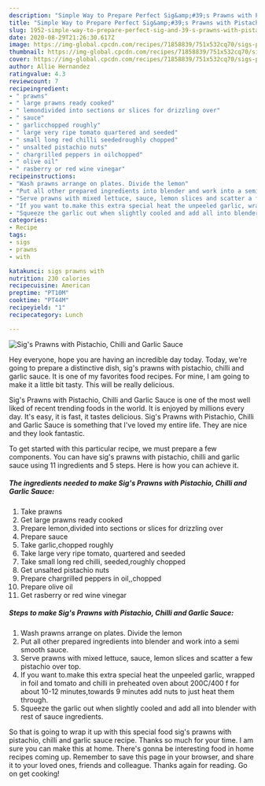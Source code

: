 ```yaml
---
description: "Simple Way to Prepare Perfect Sig&amp;#39;s Prawns with Pistachio, Chilli and Garlic Sauce"
title: "Simple Way to Prepare Perfect Sig&amp;#39;s Prawns with Pistachio, Chilli and Garlic Sauce"
slug: 1952-simple-way-to-prepare-perfect-sig-and-39-s-prawns-with-pistachio-chilli-and-garlic-sauce
date: 2020-08-29T21:26:30.617Z
image: https://img-global.cpcdn.com/recipes/71858839/751x532cq70/sigs-prawns-with-pistachio-chilli-and-garlic-sauce-recipe-main-photo.jpg
thumbnail: https://img-global.cpcdn.com/recipes/71858839/751x532cq70/sigs-prawns-with-pistachio-chilli-and-garlic-sauce-recipe-main-photo.jpg
cover: https://img-global.cpcdn.com/recipes/71858839/751x532cq70/sigs-prawns-with-pistachio-chilli-and-garlic-sauce-recipe-main-photo.jpg
author: Allie Hernandez
ratingvalue: 4.3
reviewcount: 7
recipeingredient:
- " prawns"
- " large prawns ready cooked"
- " lemondivided into sections or slices for drizzling over"
- " sauce"
- " garlicchopped roughly"
- " large very ripe tomato quartered and seeded"
- " small long red chilli seededroughly chopped"
- " unsalted pistachio nuts"
- " chargrilled peppers in oilchopped"
- " olive oil"
- " rasberry or red wine vinegar"
recipeinstructions:
- "Wash prawns arrange on plates. Divide the lemon"
- "Put all other prepared ingredients into blender and work into a semi smooth sauce."
- "Serve prawns with mixed lettuce, sauce, lemon slices and scatter a few pistachio over top."
- "If you want to.make this extra special heat the unpeeled garlic, wrapped in foil and tomato and chilli in preheated oven about 200C/400 f for about 10-12 minutes,towards 9 minutes add nuts to just heat them through."
- "Squeeze the garlic out when slightly cooled and add all into blender with rest of sauce ingredients."
categories:
- Recipe
tags:
- sigs
- prawns
- with

katakunci: sigs prawns with 
nutrition: 230 calories
recipecuisine: American
preptime: "PT10M"
cooktime: "PT44M"
recipeyield: "1"
recipecategory: Lunch

---
```



![Sig&#39;s Prawns with Pistachio, Chilli and Garlic Sauce](https://img-global.cpcdn.com/recipes/71858839/751x532cq70/sigs-prawns-with-pistachio-chilli-and-garlic-sauce-recipe-main-photo.jpg)

Hey everyone, hope you are having an incredible day today. Today, we're going to prepare a distinctive dish, sig&#39;s prawns with pistachio, chilli and garlic sauce. It is one of my favorites food recipes. For mine, I am going to make it a little bit tasty. This will be really delicious.



Sig&#39;s Prawns with Pistachio, Chilli and Garlic Sauce is one of the most well liked of recent trending foods in the world. It is enjoyed by millions every day. It's easy, it is fast, it tastes delicious. Sig&#39;s Prawns with Pistachio, Chilli and Garlic Sauce is something that I've loved my entire life. They are nice and they look fantastic.


To get started with this particular recipe, we must prepare a few components. You can have sig&#39;s prawns with pistachio, chilli and garlic sauce using 11 ingredients and 5 steps. Here is how you can achieve it.

<!--inarticleads1-->

##### The ingredients needed to make Sig&#39;s Prawns with Pistachio, Chilli and Garlic Sauce:

1. Take  prawns
1. Get  large prawns ready cooked
1. Prepare  lemon,divided into sections or slices for drizzling over
1. Prepare  sauce
1. Take  garlic,chopped roughly
1. Take  large very ripe tomato, quartered and seeded
1. Take  small long red chilli, seeded,roughly chopped
1. Get  unsalted pistachio nuts
1. Prepare  chargrilled peppers in oil,,chopped
1. Prepare  olive oil
1. Get  rasberry or red wine vinegar




<!--inarticleads2-->

##### Steps to make Sig&#39;s Prawns with Pistachio, Chilli and Garlic Sauce:

1. Wash prawns arrange on plates. Divide the lemon
1. Put all other prepared ingredients into blender and work into a semi smooth sauce.
1. Serve prawns with mixed lettuce, sauce, lemon slices and scatter a few pistachio over top.
1. If you want to.make this extra special heat the unpeeled garlic, wrapped in foil and tomato and chilli in preheated oven about 200C/400 f for about 10-12 minutes,towards 9 minutes add nuts to just heat them through.
1. Squeeze the garlic out when slightly cooled and add all into blender with rest of sauce ingredients.




So that is going to wrap it up with this special food sig&#39;s prawns with pistachio, chilli and garlic sauce recipe. Thanks so much for your time. I am sure you can make this at home. There's gonna be interesting food in home recipes coming up. Remember to save this page in your browser, and share it to your loved ones, friends and colleague. Thanks again for reading. Go on get cooking!

